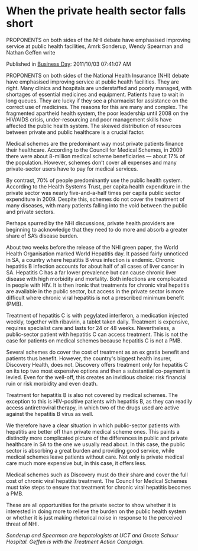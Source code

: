 # When the private health sector falls short

PROPONENTS on both sides of the NHI debate have emphasised improving service at public health facilities, Amrk Sonderup, Wendy Spearman and Nathan Geffen write

Published in [Business Day](http://www.businessday.co.za/articles/Content.aspx?id=154938): 2011/10/03 07:41:07 AM

PROPONENTS on both sides of the National Health Insurance (NHI) debate have emphasised improving service at public health facilities. They are right. Many clinics and hospitals are understaffed and poorly managed, with shortages of essential medicines and equipment. Patients have to wait in long queues. They are lucky if they see a pharmacist for assistance on the correct use of medicines. The reasons for this are many and complex. The fragmented apartheid health system, the poor leadership until 2008 on the HIV/AIDS crisis, under-resourcing and poor management skills have affected the public health system. The skewed distribution of resources between private and public healthcare is a crucial factor.

Medical schemes are the predominant way most private patients finance their healthcare. According to the Council for Medical Schemes, in 2009 there were about 8-million medical scheme beneficiaries — about 17% of the population. However, schemes don’t cover all expenses and many private-sector users have to pay for medical services.

By contrast, 70% of people predominantly use the public health system. According to the Health Systems Trust, per capita health expenditure in the private sector was nearly five-and-a-half times per capita public sector expenditure in 2009. Despite this, schemes do not cover the treatment of many diseases, with many patients falling into the void between the public and private sectors.

Perhaps spurred by the NHI discussions, private health providers are beginning to acknowledge that they need to do more and absorb a greater share of SA’s disease burden.

About two weeks before the release of the NHI green paper, the World Health Organisation marked World Hepatitis day. It passed fairly unnoticed in SA, a country where hepatitis B virus infection is endemic. Chronic hepatitis B infection accounts for about half of all cases of liver cancer in SA. Hepatitis C has a far lower prevalence but can cause chronic liver disease with high morbidity and mortality. Both infections are complicated in people with HIV. It is then ironic that treatments for chronic viral hepatitis are available in the public sector, but access in the private sector is more difficult where chronic viral hepatitis is not a prescribed minimum benefit (PMB).

Treatment of hepatitis C is with pegylated interferon, a medication injected weekly, together with ribavirin, a tablet taken daily. Treatment is expensive, requires specialist care and lasts for 24 or 48 weeks. Nevertheless, a public-sector patient with hepatitis C can access treatment. This is not the case for patients on medical schemes because hepatitis C is not a PMB.

Several schemes do cover the cost of treatment as an ex gratia benefit and patients thus benefit. However, the country's biggest health insurer, Discovery Health, does not. Discovery offers treatment only for hepatitis C on its top two most expensive options and then a substantial co-payment is levied. Even for the well-off, this creates an invidious choice: risk financial ruin or risk morbidity and even death.

Treatment for hepatitis B is also not covered by medical schemes. The exception to this is HIV-positive patients with hepatitis B, as they can readily access antiretroviral therapy, in which two of the drugs used are active against the hepatitis B virus as well.

We therefore have a clear situation in which public-sector patients with hepatitis are better off than private medical scheme ones. This paints a distinctly more complicated picture of the differences in public and private healthcare in SA to the one we usually read about. In this case, the public sector is absorbing a great burden and providing good service, while medical schemes leave patients without care. Not only is private medical care much more expensive but, in this case, it offers less.

Medical schemes such as Discovery must do their share and cover the full cost of chronic viral hepatitis treatment. The Council for Medical Schemes must take steps to ensure that treatment for chronic viral hepatitis becomes a PMB.

These are all opportunities for the private sector to show whether it is interested in doing more to relieve the burden on the public health system or whether it is just making rhetorical noise in response to the perceived threat of NHI.

*Sonderup and Spearman are hepatologists at UCT and Groote Schuur Hospital. Geffen is with the Treatment Action Campaign.*
